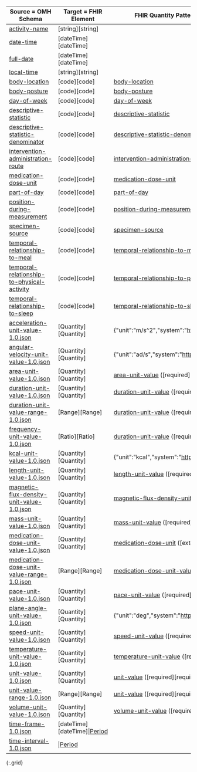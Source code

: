 |Source = OMH Schema|Target = FHIR Element|FHIR Quantity Pattern or ValueSet(binding strength)|FHIR Example
|---|---|---|---|
|[activity-name]({{page.omlschema_url}}activity-name-1.0.json)|[string][string]|
|[date-time]({{page.omlschema_url}}date-time-1.0.json)|[dateTime][dateTime]|
|[full-date]({{page.omlschema_url}}full-date-1.0.json)|[dateTime][dateTime]|
|[local-time]({{page.omlschema_url}}local-time-1.0.json)|[string][string]|
|[body-location]({{page.omlschema_url}}body-location-1.0.json)|[code][code]|[body-location](valueset-body-location.html)||
|[body-posture]({{page.omlschema_url}}body-posture-1.0.json)|[code][code]|[body-posture](valueset-body-posture.html)||
|[day-of-week]({{page.omlschema_url}}day-of-week-1.0.json)|[code][code]|[day-of-week](valueset-day-of-week.html)||
|[descriptive-statistic]({{page.omlschema_url}}descriptive-statistic-1.0.json)|[code][code]|[descriptive-statistic](http://hl7.org/fhir/STU3/valueset-observation-statistics.html)||
|[descriptive-statistic-denominator]({{page.omlschema_url}}descriptive-statistic-denominator-1.0.json)|[code][code]|[descriptive-statistic-denominator](valueset-descriptive-statistic-denominator.html)||
|[intervention-administration-route]({{page.omlschema_url}}intervention-administration-route-1.0.json)|[code][code]|[intervention-administration-route](valueset-intervention-administration-route.html)||
|[medication-dose-unit]({{page.omlschema_url}}medication-dose-unit-1.0.json)|[code][code]|[medication-dose-unit](valueset-medication-dose-unit.html)||
|[part-of-day]({{page.omlschema_url}}part-of-day-1.0.json)|[code][code]|[part-of-day](valueset-part-of-day.html)||
|[position-during-measurement]({{page.omlschema_url}}position-during-measurement-1.0.json)|[code][code]|[position-during-measurement](valueset-position-during-measurement.html)||
|[specimen-source]({{page.omlschema_url}}specimen-source-1.0.json)|[code][code]|[specimen-source](valueset-specimen-source.html)||
|[temporal-relationship-to-meal]({{page.omlschema_url}}temporal-relationship-to-meal-1.0.json)|[code][code]|[temporal-relationship-to-meal](valueset-temporal-relationship-to-meal.html)||
|[temporal-relationship-to-physical-activity]({{page.omlschema_url}}temporal-relationship-to-physical-activity-1.0.json)|[code][code]|[temporal-relationship-to-physical-activity](valueset-temporal-relationship-to-physical-activity.html)||
|[temporal-relationship-to-sleep]({{page.omlschema_url}}temporal-relationship-to-sleep-1.0.json)|[code][code]|[temporal-relationship-to-sleep](valueset-temporal-relationship-to-sleep.html)||
|[acceleration-unit-value-1.0.json]({{page.omlschema_url}}acceleration-unit-value-1.0.json)|[Quantity][Quantity]|{"unit":"m/s^2","system":"http://unitsofmeasure.org","code":"m/s2"}|
|[angular-velocity-unit-value-1.0.json]({{page.omlschema_url}}angular-velocity-unit-value-1.0.json)|[Quantity][Quantity]|{"unit":"ad/s","system":"http://unitsofmeasure.org","code":"ad/s"}
|[area-unit-value-1.0.json]({{page.omlschema_url}}area-unit-value-1.0.json)|[Quantity][Quantity]|[area-unit-value](valueset-area-unit-value.html) ([required][required])||
|[duration-unit-value-1.0.json]({{page.omlschema_url}}duration-unit-value-1.0.json)|[Quantity][Quantity]|[duration-unit-value](valueset-duration-unit-value.html) ([required][required])||
|[duration-unit-value-range-1.0.json]({{page.omlschema_url}}duration-unit-value-range-1.0.json)|[Range][Range]|[duration-unit-value](valueset-duration-unit-value.html) ([required][required])||
|[frequency-unit-value-1.0.json]({{page.omlschema_url}}frequency-unit-value-1.0.json)|[Ratio][Ratio]|[duration-unit-value](valueset-duration-unit-value.html) ([required][required])||
|[kcal-unit-value-1.0.json]({{page.omlschema_url}}kcal-unit-value-1.0.json)|[Quantity][Quantity]|{"unit":"kcal","system":"http://unitsofmeasure.org","code":"kcal"}
|[length-unit-value-1.0.json]({{page.omlschema_url}}length-unit-value-1.0.json)|[Quantity][Quantity]|[length-unit-value](valueset-length-unit-value.html) ([required][required])||
|[magnetic-flux-density-unit-value-1.0.json]({{page.omlschema_url}}magnetic-flux-density-unit-value-1.0.json)|[Quantity][Quantity]|[magnetic-flux-density-unit-value](valueset-magnetic-flux-density-unit-value.html) ([required][required])||
|[mass-unit-value-1.0.json]({{page.omlschema_url}}mass-unit-value-1.0.json)|[Quantity][Quantity]|[mass-unit-value](valueset-mass-unit-value.html) ([required][required])||
|[medication-dose-unit-value-1.0.json]({{page.omlschema_url}}medication-dose-unit-value-1.0.json)|[Quantity][Quantity]|[medication-dose-unit](valueset-medication-dose-unit.html) ([extensible][extensible])||
|[medication-dose-unit-value-range-1.0.json]({{page.omlschema_url}}medication-dose-unit-value-range-1.0.json)|[Range][Range]|[medication-dose-unit-value](valueset-medication-dose-unit.html) ([extensible][extensible])||
|[pace-unit-value-1.0.json]({{page.omlschema_url}}pace-unit-value-1.0.json)|[Quantity][Quantity]|[pace-unit-value](valueset-pace-unit-value.html) ([required][required])||
|[plane-angle-unit-value-1.0.json]({{page.omlschema_url}}plane-angle-unit-value-1.0.json)|[Quantity][Quantity]|{"unit":"deg","system":"http://unitsofmeasure.org","code":"deg"}
|[speed-unit-value-1.0.json]({{page.omlschema_url}}speed-unit-value-1.0.json)|[Quantity][Quantity]|[speed-unit-value](valueset-speed-unit-value.html) ([required][required])||
|[temperature-unit-value-1.0.json]({{page.omlschema_url}}temperature-unit-value-1.0.json)|[Quantity][Quantity]|[temperature-unit-value](valueset-temperature-unit-value.html) ([required][required])||
|[unit-value-1.0.json]({{page.omlschema_url}}unit-value-1.0.json)|[Quantity][Quantity]|[unit-value]({{site.data.fhir.path}}valueset-ucum-common.html) ([required][required])||
|[unit-value-range-1.0.json]({{page.omlschema_url}}unit-value-range-1.0.json)|[Range][Range]|[unit-value]({{site.data.fhir.path}}valueset-ucum-common.html) ([required][required])||
|[volume-unit-value-1.0.json]({{page.omlschema_url}}volume-unit-value-1.0.json)|[Quantity][Quantity]|[volume-unit-value](valueset-volume-unit-value.html) ([required][required])||
|[time-frame-1.0.json]({{page.omlschema_url}}time-frame-1.0.json)|[dateTime][dateTime]\|[Period]({{site.data.fhir.path}}datatypes.html#Period)||
|[time-interval-1.0.json]({{page.omlschema_url}}time-interval-1.0.json)|\|[Period]({{site.data.fhir.path}}datatypes.html#Period)||
{:.grid}
